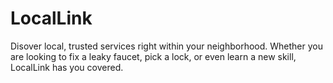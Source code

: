 # LocalLink
Disover local, trusted services right within your neighborhood. Whether you are looking to fix a leaky faucet, pick a lock, or even learn a new skill, LocalLink has you covered. 
